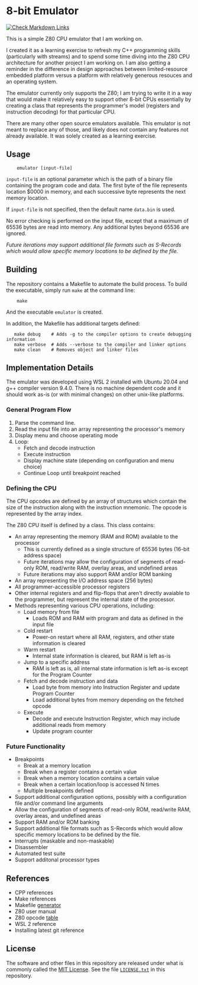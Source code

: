 # 8-bit Emulator

[![Check Markdown Links](https://github.com/Andy4495/emulator-8-bit/actions/workflows/CheckMarkdownLinks.yml/badge.svg)](https://github.com/Andy4495/8-bit-emulator/actions/workflows/CheckMarkdownLinks.yml)

This is a simple Z80 CPU emulator that I am working on.

I created it as a learning exercise to refresh my C++ programming skills (particularly with streams) and to spend some time diving into the Z80 CPU architecture for another project I am working on. I am also getting a reminder in the difference in design approaches between limited-resource embedded platform versus a platform with relatively generous resouces and an operating system.

The emulator currently only supports the Z80; I am trying to write it in a way that would make it relatively easy to support other 8-bit CPUs essentially by creating a class that represents the programmer's model (registers and instruction decoding) for that particular CPU.

There are many other open source emulators available. This emulator is not meant to replace any of those, and likely does not contain any features not already available. It was solely created as a learning exercise.

## Usage

```shell
    emulator [input-file]
```

`input-file` is an optional parameter which is the path of a binary file containing the program code and data. The first byte of the file represents location $0000 in memory, and each successive byte represents the next memory location.

If `input-file` is not specified, then the default name `data.bin` is used.

No error checking is performed on the input file, except that a maximum of 65536 bytes are read into memory. Any additional bytes beyond 65536 are ignored.

*Future iterations may support additional file formats such as S-Records which would allow specific memory locations to be defined by the file.*

## Building

The repository contains a Makefile to automate the build process. To build the executable, simply run `make` at the command line:

```shell
    make
```

And the executable `emulator` is created.

In addition, the Makefile has additional targets defined:

```text
   make debug    # Adds -g to the compiler options to create debugging information
   make verbose  # Adds --verbose to the compiler and linker options
   make clean    # Removes object and linker files
```

## Implementation Details

The emulator was developed using WSL 2 installed with Ubuntu 20.04 and g++ compiler version 9.4.0. There is no machine dependent code and it should work as-is (or with minimal changes) on other unix-like platforms.

### General Program Flow

1. Parse the command line.
2. Read the input file into an array representing the processor's memory
3. Display menu and choose operating mode
4. Loop:
    - Fetch and decode instruction
    - Execute instruction
    - Display machine state (depending on configuration and menu choice)
    - Continue Loop until breakpoint reached

### Defining the CPU

The CPU opcodes are defined by an array of structures which contain the size of the instruction along with the instruction mnemonic. The opcode is represented by the array index.

The Z80 CPU itself is defined by a class. This class contains:

- An array representing the memory (RAM and ROM) available to the processor
  - This is currently defined as a single structure of 65536 bytes (16-bit address space)
  - Future iterations may allow the configuration of segments of read-only ROM, read/write RAM, overlay areas, and undefined areas
  - Future iterations may also support RAM and/or ROM banking
- An array representing the I/O address space (256 bytes)
- All programmer-accessible processor registers
- Other internal registers and and flip-flops that aren't directly avaiable to the programmer, but represent the internal state of the processor.
- Methods representing various CPU operations, including:
  - Load memory from file
    - Loads ROM and RAM with program and data as defined in the input file
  - Cold restart
    - Power-on restart where all RAM, registers, and other state information is cleared
  - Warm restart
    - Internal state information is cleared, but RAM is left as-is
  - Jump to a specific address
    - RAM is left as is, all internal state information is left as-is except for the Program Counter
  - Fetch and decode instruction and data
    - Load byte from memory into Instruction Register and update Program Counter
    - Load additional bytes from memory depending on the fetched opcode
  - Execute
    - Decode and execute Instruction Register, which may include additional reads from memory
    - Update program counter

### Future Functionality

- Breakpoints
  - Break at a memory location
  - Break when a register contains a certain value
  - Break when a memory location contains a certain value
  - Break when a certain location/loop is accessed N times
  - Multiple breakpoints defined
- Support additional configuration options, possibly with a configuration file and/or command line arguments
- Allow the configuration of segments of read-only ROM, read/write RAM, overlay areas, and undefined areas
- Support RAM and/or ROM banking
- Support additional file formats such as S-Records which would allow specific memory locations to be defined by the file.
- Interrupts (maskable and non-maskable)
- Disassembler
- Automated test suite
- Support additonal processor types

## References

- CPP references
- Make references
- Makefile [generator][3]
- Z80 user manual
- Z80 opcode [table][4]
- WSL 2 reference
- Installing latest git reference

## License

The software and other files in this repository are released under what is commonly called the [MIT License][100]. See the file [`LICENSE.txt`][101] in this repository.

[1]: https://en.cppreference.com/
[2]: https://www.gnu.org/software/make/manual/make.html
[3]: https://solver.assistedcoding.eu/makefilegen
[4]: https://clrhome.org/table/
[100]: https://choosealicense.com/licenses/mit/
[101]: ./LICENSE.txt
[//]: # ([200]: https://github.com/Andy4495/emulator-8-bit)

[//]: # (This is a way to hack a comment in Markdown. This will not be displayed when rendered.)
